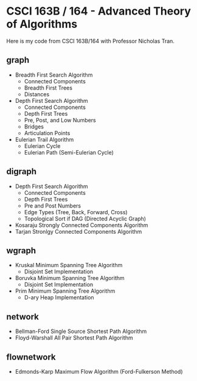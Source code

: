 # CSCI 163B / 164 - Advanced Theory of Algorithms
Here is my code from CSCI 163B/164 with Professor Nicholas Tran.

## graph

- Breadth First Search Algorithm
	- Connected Components
	- Breadth First Trees
	- Distances
- Depth First Search Algorithm
	- Connected Components
	- Depth First Trees
	- Pre, Post, and Low Numbers
	- Bridges
	- Articulation Points
- Eulerian Trail Algorithm
	- Eulerian Cycle
	- Eulerian Path (Semi-Eulerian Cycle)

## digraph

- Depth First Search Algorithm
	- Connected Components
	- Depth First Trees
	- Pre and Post Numbers
	- Edge Types (Tree, Back, Forward, Cross)
	- Topological Sort if DAG (Directed Acyclic Graph)
- Kosaraju Strongly Connected Components Algorithm
- Tarjan Stronlgy Connected Components Algorithm 

## wgraph

- Kruskal Minimum Spanning Tree Algorithm
	- Disjoint Set Implementation
- Boruvka Minimum Spanning Tree Algorithm
	- Disjoint Set Implementation
- Prim Minimum Spanning Tree Algorithm
	- D-ary Heap Implementation

## network

- Bellman-Ford Single Source Shortest Path Algorithm
- Floyd-Warshall All Pair Shortest Path Algorithm

## flownetwork

- Edmonds-Karp Maximum Flow Algorithm (Ford-Fulkerson Method)
